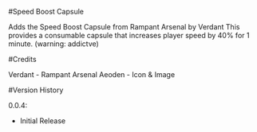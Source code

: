 #Speed Boost Capsule

Adds the Speed Boost Capsule from Rampant Arsenal by Verdant
This provides a consumable capsule that increases player speed by 40% for 1 minute. (warning: addictve)


#Credits 

Verdant - Rampant Arsenal
Aeoden - Icon & Image


#Version History

0.0.4:
- Initial Release  


